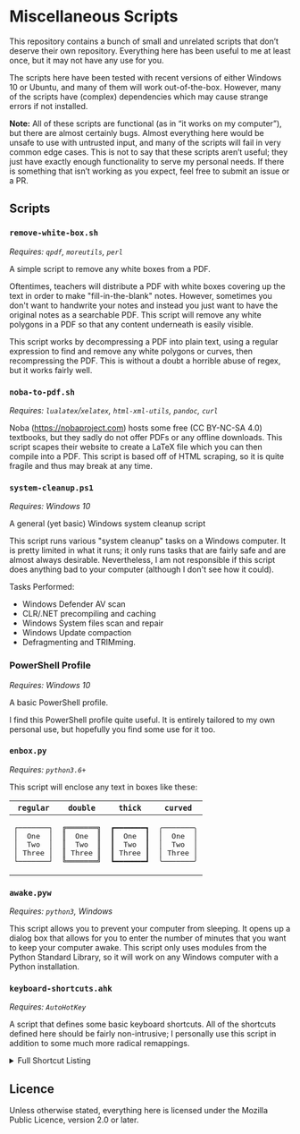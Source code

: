Miscellaneous Scripts
====================

This repository contains a bunch of small and unrelated scripts that don’t deserve their own repository. Everything here has been useful to me at least once, but it may not have any use for you. 

The scripts here have been tested with recent versions of either Windows 10 or Ubuntu, and many of them will work out-of-the-box. However, many of the scripts have (complex) dependencies which may cause strange errors if not installed.

**Note:** All of these scripts are functional (as in “it works on my computer”), but there are almost certainly bugs. Almost everything here would be unsafe to use with untrusted input, and many of the scripts will fail in very common edge cases. This is not to say that these scripts aren’t useful; they just have exactly enough functionality to serve my personal needs. If there is something that isn’t working as you expect, feel free to submit an issue or a PR.

Scripts
-------

### `remove-white-box.sh`
_Requires: `qpdf`, `moreutils`, `perl`_

A simple script to remove any white boxes from a PDF. 

Oftentimes, teachers will distribute a PDF with white boxes covering
up the text in order to make "fill-in-the-blank" notes. However,
sometimes you don't want to handwrite your notes and instead you just
want to have the original notes as a searchable PDF. This script will
remove any white polygons in a PDF so that any content underneath is
easily visible. 

This script works by decompressing a PDF into plain text, using a
regular expression to find and remove any white polygons or curves,
then recompressing the PDF. This is without a doubt a horrible abuse
of regex, but it works fairly well.

### `noba-to-pdf.sh`
_Requires: `lualatex`/`xelatex`, `html-xml-utils`, `pandoc`, `curl`_

Noba (https://nobaproject.com) hosts some free (CC BY-NC-SA 4.0)
textbooks, but they sadly do not offer PDFs or any offline downloads.
This script scapes their website to create a LaTeX file which you can
then compile into a PDF. This script is based off of HTML scraping, so
it is quite fragile and thus may break at any time.

### `system-cleanup.ps1`
_Requires: Windows 10_

A general (yet basic) Windows system cleanup script

This script runs various "system cleanup" tasks on a Windows computer.
It is pretty limited in what it runs; it only runs tasks that are fairly
safe and are almost always desirable. Nevertheless, I am not responsible
if this script does anything bad to your computer (although I don't
see how it could).

Tasks Performed:
- Windows Defender AV scan
- CLR/.NET precompiling and caching
- Windows System files scan and repair
- Windows Update compaction
- Defragmenting and TRIMming.

### PowerShell Profile
_Requires: Windows 10_

A basic PowerShell profile.

I find this PowerShell profile quite useful. It is entirely tailored to
my own personal use, but hopefully you find some use for it too.

### `enbox.py`
_Requires: `python3.6+`_

This script will enclose any text in boxes like these:

<!-- We have to use HTML here because you can't include multiline
code blocks in a table using markdown -->
<table> 
    <thead><tr>
        <th><code>regular</code></th>
        <th><code>double</code></th>
        <th><code>thick</code></th>
        <th><code>curved</code></th>
    </tr></thead>
    <tbody><tr>
        <td><pre>┌───────┐
│  One  │
│  Two  │
│ Three │
└───────┘
</pre></td>
        <td><pre>╔═══════╗
║  One  ║
║  Two  ║
║ Three ║
╚═══════╝</pre></td>
        <td><pre>┏━━━━━━━┓
┃  One  ┃
┃  Two  ┃
┃ Three ┃
┗━━━━━━━┛</pre></td>
        <td><pre>╭───────╮
│  One  │
│  Two  │
│ Three │
╰───────╯</pre></td>
    </tr></tbody>
</table>

### `awake.pyw`
_Requires: `python3`, Windows_

This script allows you to prevent your computer from sleeping. It opens
up a dialog box that allows for you to enter the number of minutes that
you want to keep your computer awake. This script only uses modules from
the Python Standard Library, so it will work on any Windows computer
with a Python installation.

### `keyboard-shortcuts.ahk`
_Requires: `AutoHotKey`_

A script that defines some basic keyboard shortcuts. All of the shortcuts defined here
should be fairly non-intrusive; I personally use this script in addition to some much 
more radical remappings.

<details><summary>Full Shortcut Listing</summary><dl>
    <dt> <code>Win</code> + <code>Z</code> </dt> <dd>Launch Windows Terminal</dd> 
    <dt> <code>Win</code> + <code></code><code>Shift</code> + <code>Z</code> </dt> <dd>Launch Windown Terminal as Admin</dd> 
    <dt> <code>Win</code> + <code></code><code>Ctrl</code> + <code>Space</code> </dt> <dd>Make the current window s-on-top</dd> 
    <dt> <code>Win</code> + <code></code><code>Shift</code> + <code>Space</code> </dt> <dd>Insert narrow no-break space</dd> 
    <dt> <code>Win</code> + <code>Numpad Minus</code> </dt> <dd>Insert En Dash</dd> 
    <dt> <code>Win</code> + <code></code><code>Shift</code> + <code>Numpad Minus</code> </dt> <dd>Insert Em Dash</dd> 
    <dt> <code>Win</code> + <code>Numpad Asterisk</code> </dt> <dd>Insert Multiplication Sign</dd> 
    <dt> <code>Win</code> + <code>Numpad Slash</code> </dt> <dd>Insert Division Sign</dd> 
    <dt> <code>Win</code> + <code></code><code>Shift</code> + <code>^</code> , Any Digit </dt> <dd>Insert Superscript number</dd> 
    <dt> <code>Win</code> + <code></code><code>Shift</code> + <code>_</code> , Any Digit </dt> <dd>Insert Subscript number</dd> 
    <dt> <code>Win</code> + <code></code><code>Ctrl</code> + <code>G</code> , Any Letter </dt> <dd>Insert Greek Letter</dd> 
    <dt> <code>Win</code> + <code></code><code>Ctrl</code> + <code>.</code> </dt> <dd>Insert Ellipsis </dd> 
    <dt> <code>Win</code> + <code></code><code>Ctrl</code> + <code>V</code> </dt> <dd>Paste as Plain Text</dd> 
    <dt> <code>Win</code> + <code></code><code>Ctrl</code> + <code>C</code> </dt> <dd>Send left-click until keypress</dd> 
    <dt> Three Finger Touchpad Tap </dt> <dd>Middle Click</dd>
</dl></details>

Licence
-------

Unless otherwise stated, everything here is licensed under the Mozilla Public Licence, version 2.0 or later.
